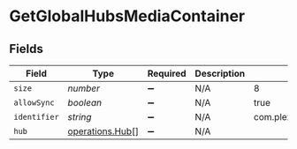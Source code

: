 # GetGlobalHubsMediaContainer


## Fields

| Field                                              | Type                                               | Required                                           | Description                                        | Example                                            |
| -------------------------------------------------- | -------------------------------------------------- | -------------------------------------------------- | -------------------------------------------------- | -------------------------------------------------- |
| `size`                                             | *number*                                           | :heavy_minus_sign:                                 | N/A                                                | 8                                                  |
| `allowSync`                                        | *boolean*                                          | :heavy_minus_sign:                                 | N/A                                                | true                                               |
| `identifier`                                       | *string*                                           | :heavy_minus_sign:                                 | N/A                                                | com.plexapp.plugins.library                        |
| `hub`                                              | [operations.Hub](../../models/operations/hub.md)[] | :heavy_minus_sign:                                 | N/A                                                |                                                    |